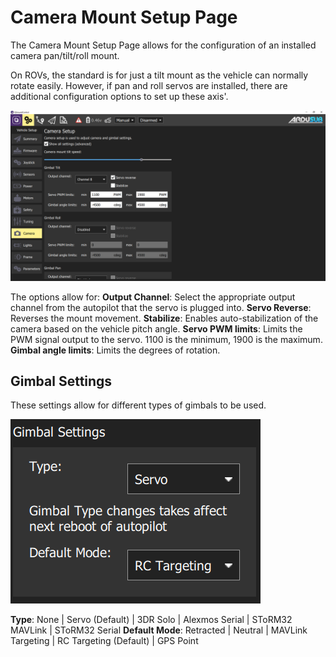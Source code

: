 # Camera Mount Setup Page

The Camera Mount Setup Page allows for the configuration of an installed camera pan/tilt/roll mount.

On ROVs, the standard is for just a tilt mount as the vehicle can normally rotate easily. However, if pan and roll servos are installed, there are additional configuration options to set up these axis'.

<img src="/images/reference/reference-ardusub-camera.png" class="img-responsive img-center" style="max-height:600px;">

The options allow for:
**Output Channel**: Select the appropriate output channel from the autopilot that the servo is plugged into.
**Servo Reverse**: Reverses the mount movement.
**Stabilize**: Enables auto-stabilization of the camera based on the vehicle pitch angle.
**Servo PWM limits**: Limits the PWM signal output to the servo. 1100 is the minimum, 1900 is the maximum. 
**Gimbal angle limits**: Limits the degrees of rotation.

## Gimbal Settings

These settings allow for different types of gimbals to be used.

<img src="/images/reference/reference-ardusub-camera-gimbal-settings.png" class="img-responsive img-center" style="max-height:600px;">

**Type**: None | Servo (Default) | 3DR Solo | Alexmos Serial | SToRM32 MAVLink | SToRM32 Serial
**Default Mode**: Retracted | Neutral | MAVLink Targeting | RC Targeting (Default) | GPS Point
